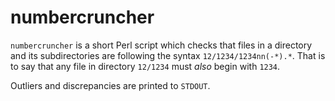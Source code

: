 numbercruncher
==============

`numbercruncher` is a short Perl script which checks that files in a directory and its subdirectories are following the syntax `12/1234/1234nn(-*).*`. That is to say that any file in directory `12/1234` must *also* begin with `1234`.

Outliers and discrepancies are printed to `STDOUT`.
